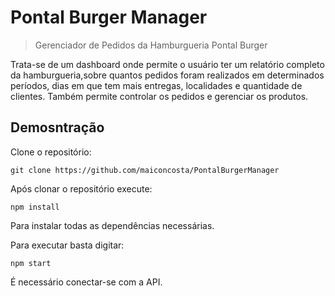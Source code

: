 # Pontal Burger Manager
> Gerenciador de Pedidos da Hamburgueria Pontal Burger

Trata-se de um dashboard onde permite o usuário ter um relatório completo da hamburgueria,sobre quantos pedidos foram realizados em determinados períodos, dias em que tem mais entregas, localidades e quantidade de clientes. Também permite controlar os pedidos e gerenciar os produtos.

## Demosntração

Clone o repositório:

```
git clone https://github.com/maiconcosta/PontalBurgerManager

```

Após clonar o repositório execute:
```
npm install
```
Para instalar todas as dependências necessárias.

Para executar basta digitar:
```
npm start
```
É necessário conectar-se com a API.


